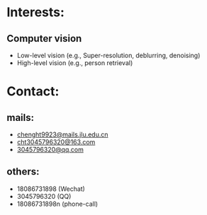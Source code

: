 # Interests:
## Computer vision 
- Low-level vision (e.g., Super-resolution, deblurring, denoising)
- High-level vision (e.g., person retrieval)

# Contact:
## mails:
- chenght9923@mails.jlu.edu.cn
- cht3045796320@163.com
- 3045796320@qq.com
## others:
- 18086731898 (Wechat)
- 3045796320 (QQ)
- 18086731898n (phone-call)
